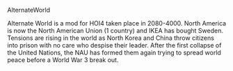 AlternateWorld

Alternate World is a mod for HOI4 taken place in 2080-4000. North America is now the North American Union (1 country) and IKEA has bought Sweden. Tensions are rising in the world as North Korea and China throw citizens into prison with no care who despise their leader. After the first collapse of the United Nations, the NAU has formed them again trying to spread world peace before a World War 3 break out.
